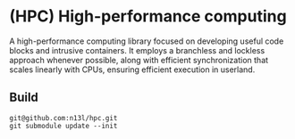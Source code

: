 # (HPC) High-performance computing
A high-performance computing library focused on developing useful code blocks and intrusive containers. It employs a branchless and lockless approach whenever possible, along with efficient synchronization that scales linearly with CPUs, ensuring efficient execution in userland.

## Build 
```
git@github.com:n13l/hpc.git
git submodule update --init
```
